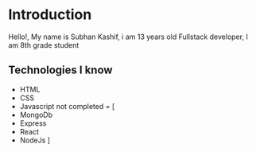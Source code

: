 # Introduction
Hello!, My name is Subhan Kashif, i am 13 years old Fullstack developer, I am 8th grade student 

## Technologies I know
- HTML
- CSS
- Javascript
  not completed = [
- MongoDb
- Express
- React
- NodeJs
  ]

